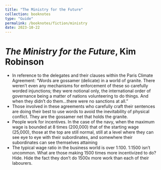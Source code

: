 ```yaml
---
title: "The Ministry for the Future"
collection: booknotes
type: "Guide"
permalink: /booknotes/fiction/ministry
date: 2023-10-22
---
```


# *The Ministry for the Future*, Kim Robinson
*	In reference to the delegates and their clauses within the Paris Climate Agreement: “Words are gossamer (delicate) in a world of granite. There weren’t even any mechanisms for enforcement of these so carefully worded injunctions; they were notional only, the international order of governance being a matter of nations volunteering to do things. And when they didn’t do them…there were no sanctions at all.”
*	Those involved in these agreements who carefully craft their sentences are doing their best to use words to avoid the inevitability of physical conflict. They are the gossamer net that holds the granite.
*	People work for incentives. In the case of the navy, when the maximum wage is bounded at 8 times (200,000) that of the starting wage (25,000), those at the top are still normal, still at a level where they can see eye to eye with their subordinates, and somewhere their subordinates can see themselves attaining
*	The typical wage ratio in the business world is over 1:100. 1:1500 isn’t uncommon. What are those making 1500 times more incentivized to do? Hide. Hide the fact they don’t do 1500x more work than each of their labourers.
